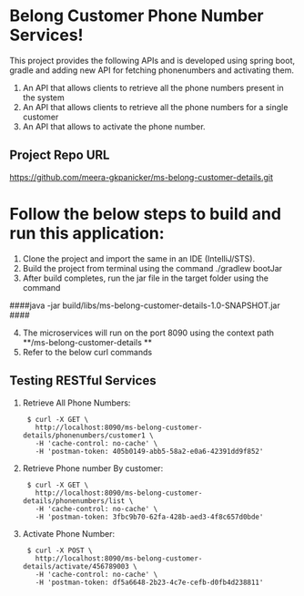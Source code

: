 # Belong Customer Phone Number Services!

This project provides the following APIs and is developed using spring boot, gradle and adding new API for fetching phonenumbers and activating them.

1. An API that allows clients to retrieve all the phone numbers present in the system
2. An API that allows clients to retrieve all the phone numbers for a single customer 
3. An API that allows to activate the phone number.

## Project Repo URL
https://github.com/meera-gkpanicker/ms-belong-customer-details.git

# Follow the below steps to build and run this application:

1. Clone the project and import the same in an IDE (IntelliJ/STS).
2. Build the project from terminal using the command ./gradlew bootJar 
3. After build completes, run the jar file in the target folder using the command

####java -jar build/libs/ms-belong-customer-details-1.0-SNAPSHOT.jar ####

4. The microservices will run on the port 8090 using the context path **/ms-belong-customer-details **
7. Refer to the below curl commands

## Testing RESTful Services

1. Retrieve All Phone Numbers:
		
		$ curl -X GET \
          http://localhost:8090/ms-belong-customer-details/phonenumbers/customer1 \
          -H 'cache-control: no-cache' \
          -H 'postman-token: 405b0149-abb5-58a2-e0a6-42391dd9f852'

		

2. Retrieve Phone number By customer:

        $ curl -X GET \
          http://localhost:8090/ms-belong-customer-details/phonenumbers/list \
          -H 'cache-control: no-cache' \
          -H 'postman-token: 3fbc9b70-62fa-428b-aed3-4f8c657d0bde'



3. Activate Phone Number:

        $ curl -X POST \
          http://localhost:8090/ms-belong-customer-details/activate/456789003 \
          -H 'cache-control: no-cache' \
          -H 'postman-token: df5a6648-2b23-4c7e-cefb-d0fb4d238811'

